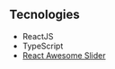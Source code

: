 ## Tecnologies
* ReactJS
* TypeScript
* [React Awesome Slider](https://reactjsexample.com/react-component-that-renders-a-media-gallery-slider-carousel/)